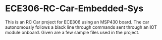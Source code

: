 # ECE306-RC-Car-Embedded-Sys
This is an RC Car project for ECE306 using an MSP430 board. The car autonomously follows a black line through commands sent through an IOT module onboard. Given are a few sample files used in the project.
